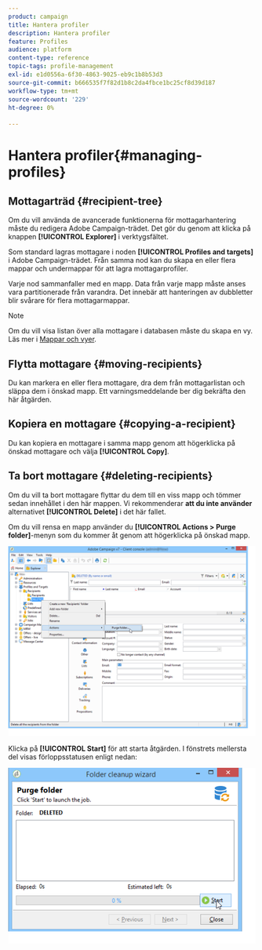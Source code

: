 ```yaml
---
product: campaign
title: Hantera profiler
description: Hantera profiler
feature: Profiles
audience: platform
content-type: reference
topic-tags: profile-management
exl-id: e1d0556a-6f30-4863-9025-eb9c1b8b53d3
source-git-commit: b666535f7f82d1b8c2da4fbce1bc25cf8d39d187
workflow-type: tm+mt
source-wordcount: '229'
ht-degree: 0%

---
```


# Hantera profiler{#managing-profiles}



## Mottagarträd {#recipient-tree}

Om du vill använda de avancerade funktionerna för mottagarhantering måste du redigera Adobe Campaign-trädet. Det gör du genom att klicka på knappen **[!UICONTROL Explorer]** i verktygsfältet.

Som standard lagras mottagare i noden **[!UICONTROL Profiles and targets]** i Adobe Campaign-trädet. Från samma nod kan du skapa en eller flera mappar och undermappar för att lagra mottagarprofiler.

Varje nod sammanfaller med en mapp. Data från varje mapp måste anses vara partitionerade från varandra. Det innebär att hanteringen av dubbletter blir svårare för flera mottagarmappar.

>[!NOTE]
>
>Om du vill visa listan över alla mottagare i databasen måste du skapa en vy. Läs mer i [Mappar och vyer](../../platform/using/access-management-folders.md).

## Flytta mottagare {#moving-recipients}

Du kan markera en eller flera mottagare, dra dem från mottagarlistan och släppa dem i önskad mapp. Ett varningsmeddelande ber dig bekräfta den här åtgärden.

## Kopiera en mottagare {#copying-a-recipient}

Du kan kopiera en mottagare i samma mapp genom att högerklicka på önskad mottagare och välja **[!UICONTROL Copy]**.

## Ta bort mottagare {#deleting-recipients}

Om du vill ta bort mottagare flyttar du dem till en viss mapp och tömmer sedan innehållet i den här mappen. Vi rekommenderar **att du inte använder** alternativet **[!UICONTROL Delete]** i det här fallet.

Om du vill rensa en mapp använder du **[!UICONTROL Actions > Purge folder]**-menyn som du kommer åt genom att högerklicka på önskad mapp.

![](assets/s_ncs_user_purge_folder.png)

Klicka på **[!UICONTROL Start]** för att starta åtgärden. I fönstrets mellersta del visas förloppsstatusen enligt nedan:

![](assets/s_ncs_user_purge_folder_start.png)

